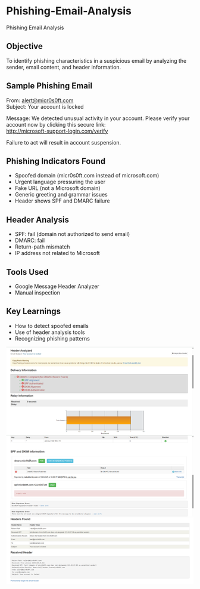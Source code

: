 # Phishing-Email-Analysis
Phishing Email Analysis

## Objective
To identify phishing characteristics in a suspicious email by analyzing the sender, email content, and header information.

## Sample Phishing Email
From: alert@micr0s0ft.com  
Subject: Your account is locked

Message:
We detected unusual activity in your account. Please verify your account now by clicking this secure link:  
http://microsoft-support-login.com/verify

Failure to act will result in account suspension.

## Phishing Indicators Found
- Spoofed domain (micr0s0ft.com instead of microsoft.com)
- Urgent language pressuring the user
- Fake URL (not a Microsoft domain)
- Generic greeting and grammar issues
- Header shows SPF and DMARC failure

## Header Analysis
- SPF: fail (domain not authorized to send email)
- DMARC: fail
- Return-path mismatch
- IP address not related to Microsoft

## Tools Used
- Google Message Header Analyzer
- Manual inspection

## Key Learnings
- How to detect spoofed emails
- Use of header analysis tools
- Recognizing phishing patterns

![Scan](./Analysis1.png)
![Scan](./Analysis2.png)
![Scan](./Analysis3.png)
